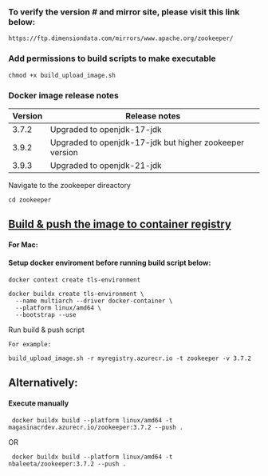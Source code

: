 

### To verify the version # and mirror site, please visit this link below:
```
https://ftp.dimensiondata.com/mirrors/www.apache.org/zookeeper/
```

### Add permissions to build scripts to make executable
```
chmod +x build_upload_image.sh
```
### Docker image release notes

| Version  | Release notes |
| ------------- | ------------- |
| 3.7.2  | Upgraded to openjdk-17-jdk  |
| 3.9.2  | Upgraded to openjdk-17-jdk but higher zookeeper version|
| 3.9.3  | Upgraded to openjdk-21-jdk |

Navigate to the zookeeper direactory
```
cd zookeeper
```

## [Build & push the image to container registry](https://codestrian.com/index.php/2023/04/23/docker-multi-platform-build/#:~:text=Configuring%20BuildKit&text=In%20order%20to%20support%20multi,used%20by%20the%20new%20builder.&text=Next%2C%20we%20will%20create%20a,both%20AMD64%20and%20ARM64%20architectures)
#### For Mac:

#### Setup docker enviroment before running build script below:
```
docker context create tls-environment
```
```
docker buildx create tls-environment \
  --name multiarch --driver docker-container \
  --platform linux/amd64 \
  --bootstrap --use
```

Run build & push script
```
For example:

build_upload_image.sh -r myregistry.azurecr.io -t zookeeper -v 3.7.2
```
## Alternatively:
#### Execute manually
```
 docker buildx build --platform linux/amd64 -t magasinacrdev.azurecr.io/zookeeper:3.7.2 --push .
```
OR
```
 docker buildx build --platform linux/amd64 -t nbaleeta/zookeeper:3.7.2 --push .
```

